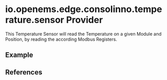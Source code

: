# io.openems.edge.consolinno.temperature.sensor Provider

This Temperature Sensor will read the Temperature on a given Module and Position,
by reading the according Modbus Registers.

## Example

## References


